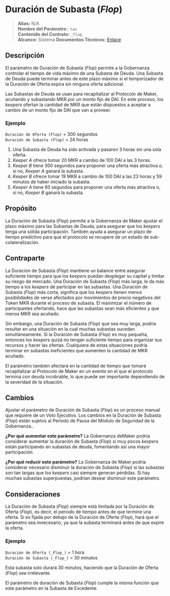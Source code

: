 # Duración de Subasta (_Flop_)

>**Alias:** N/A  
>**Nombre del Parámetro :** `tau`  
>**Contenido del Contrato:** `_Flop_`  
>**Alcance:** Sistema
>**Documentos Técnicos:** [Enlace](https://docs.makerdao.com/smart-contract-modules/system-stabilizer-module/flop-detailed-documentation)  

## Descripción

El parámetro de Duración de Subasta (_Flop_) permite a la Gobernanza controlar el tiempo de vida máximo de una Subasta de Deuda. Una Subasta de Deuda puede terminar antes de este plazo máximo si el temporizador de la Duración de Oferta expira sin ninguna oferta adicional.

Las Subastas de Deuda se usan para recapitalizar al Protocolo de Maker, acuñando y subastando MKR por un monto fijo de DAI. En este proceso, los _keepers_ ofertan la cantidad de MKR que están dispuestos a aceptar a cambio de un monto fijo de DAI que van a proveer.

### Ejemplo

`Duración de Oferta (Flop)` = 300 segundos  
`Duración de Subasta (Flop)` = 24 horas  

1. Una Subasta de Deuda ha sido activada y pasaron 3 horas sin una sola oferta.
2. _Keeper A_ ofrece tomar 20 MKR a cambio de 100 DAI a las 3 horas.  
3. _Keeper B_ tiene 300 segundos para proponer una oferta más atractiva o, si no, _Keeper A_ ganará la subasta.  
4. _Keeper B_ ofrece tomar 19 MKR a cambio de 100 DAI a las 23 horas y 59 minutos de haber iniciado la subasta.
5. _Keeper A_ tiene 60 segundos para proponer una oferta más atractiva o, si no, _Keeper B_ ganará la subasta.


## Propósito

La Duración de Subasta (_Flop_) permite a la Gobernanza de Maker ajustar el plazo máximo para las Subastas de Deuda, para asegurar que los _keepers_ tenga una sólida participación. También ayuda a asegurar un plazo de tiempo predictivo para que el protocolo se recupere de un estado de sub-colateralización.

## Contraparte

La Duración de Subasta (_Flop_) mantiene un balance entre asegurar suficiente tiempo para que los _keepers_ puedan desplegar su capital y limitar su riesgo de mercado. Una Duración de Subasta (_Flop_) más larga, le da más tiempo a los _keepers_ de participar en las subastas. Una Duración de Subasta (_Flop_) más corta, significa que los _keepers_ tienen menos posibilidades de verse afectados por movimientos de precio negativos del Token MKR durante el proceso de subasta. El maximizar el número de participantes ofertando, hace que las subastas sean más eficientes y que menos MKR sea acuñado.

Sin embargo, una Duración de Subasta (_Flop_) que sea muy larga, podría resultar en una situación en la cual muchas subastas sucedan simultáneamente. Si la Duración de Subasta (_Flop_) es muy pequeña, entonces los _keepers_ quizá no tengan suficiente tiempo para organizar sus recursos y hacer las ofertas. Cualquiera de estas situaciones podría terminar en subastas ineficientes que aumenten la cantidad de MKR acuñado.

El parámetro también afectará en la cantidad de tiempo que tomará recapitalizar al Protocolo de Maker en un evento en el que el protocolo termina con deuda incobrable, lo que puede ser importante dependiendo de la severidad de la situación.  

## Cambios
Ajustar el parámetro de Duración de Subasta (_Flop_) es un proceso manual que requiere de un Voto Ejecutivo. Los cambios en la Duración de Subasta (_Flop_) están sujetos al Período de Pausa del Módulo de Seguridad de la Gobernanza..

**¿Por qué aumentar este parámetro?**
La Gobernanza deMaker podría considerar aumentar la duración de Subasta (_Flop_) si muy pocos _keepers_ están participando en subastas de deuda, fomentando así una mayor participación.

**¿Por qué reducir este parámetro?**
La Gobernanza de Maker podría considerar necesario disminuir la duración de Subasta (_Flop_) si las subastas son tan largas que los _keepers_ casi siempre generan pérdidas. Si hay muchas subastas superpuestas, podrían desear disminuir este parámetro.

## Consideraciones
La Duración de Subasta (_Flop_) siempre está limitada por la Duración de Oferta (_Flop_), es decir, el período de tiempo antes de que termine una oferta. Si es fijada por debajo de la Duración de Oferta (_Flop_), hará que el parámetro sea innecesario, ya que la subasta terminará antes de que expire la oferta.

### Ejemplo

`Duración de Oferta (_Flop_)` = 1 hora  
`Duración de Subasta (_Flop_)` = 30 minutos

Esta subasta solo durará 30 minutos, haciendo que la Duración de Oferta (_Flop_) sea irrelevante.

El parámetro de duración de Subasta (_Flop_) cumple la misma función que este parámetro en la Subasta de Excedente.
